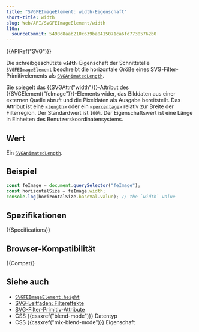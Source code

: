 ```yaml
---
title: "SVGFEImageElement: width-Eigenschaft"
short-title: width
slug: Web/API/SVGFEImageElement/width
l10n:
  sourceCommit: 5498d8aab210c639ba0415071ca6fd77305762b0
---
```


{{APIRef("SVG")}}

Die schreibgeschützte **`width`**-Eigenschaft der Schnittstelle [`SVGFEImageElement`](/de/docs/Web/API/SVGFEImageElement) beschreibt die horizontale Größe eines SVG-Filter-Primitivelements als [`SVGAnimatedLength`](/de/docs/Web/API/SVGAnimatedLength).

Sie spiegelt das {{SVGAttr("width")}}-Attribut des {{SVGElement("feImage")}}-Elements wider, das Bilddaten aus einer externen Quelle abruft und die Pixeldaten als Ausgabe bereitstellt. Das Attribut ist eine [`<length>`](/de/docs/Web/SVG/Content_type#length) oder ein [`<percentage>`](/de/docs/Web/SVG/Content_type#percentage) relativ zur Breite der Filterregion. Der Standardwert ist `100%`. Der Eigenschaftswert ist eine Länge in Einheiten des Benutzerskoordinatensystems.

## Wert

Ein [`SVGAnimatedLength`](/de/docs/Web/API/SVGAnimatedLength).

## Beispiel

```js
const feImage = document.querySelector("feImage");
const horizontalSize = feImage.width;
console.log(horizontalSize.baseVal.value); // the `width` value
```

## Spezifikationen

{{Specifications}}

## Browser-Kompatibilität

{{Compat}}

## Siehe auch

- [`SVGFEImageElement.height`](/de/docs/Web/API/SVGFEImageElement/height)
- [SVG-Leitfaden: Filtereffekte](/de/docs/Web/SVG/Tutorial/Filter_effects)
- [SVG-Filter-Primitiv-Attribute](/de/docs/Web/SVG/Attribute#filters_attributes)
- CSS {{cssxref("blend-mode")}} Datentyp
- CSS {{cssxref("mix-blend-mode")}} Eigenschaft
